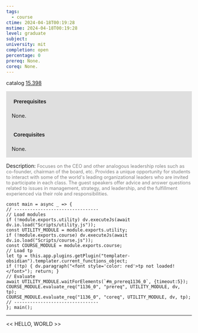 ```yaml
---
tags:
  - course
ctime: 2024-04-18T00:19:28
mstime: 2024-04-18T00:19:28
level: graduate
subject: 
university: mit
completion: open
percentage: 0
prereq: None.
coreq: None.
---
```


catalog [15.398](http://student.mit.edu/catalog/m15b.html#15.398)

<span style="display: block; padding: 15px; background-color: rgb(100, 100, 100, 0.2);"><font id="m_prereq1136_0" style="display: block; font-family: Arial, sans-serif; font-weight: bold; padding: 5px">Prerequisites</font><br><span id="prereq1136_0">None.</span></span>
<span style="display: block; padding: 15px; background-color: rgb(100, 100, 100, 0.2);"><font id="m_coreq1136_0" style="display: block; font-family: Arial, sans-serif; font-weight: bold; padding: 5px">Corequisites</font><br><span id="coreq1136_0">None.</span></span>

<font style="">Description:</font>
<font style="color: grey; font-size: 0.8rem;">Focuses on the CEO and other analogous leadership roles such as co-founder, chairman of the board, etc. Provides a unique opportunity for students to interact with some of the world's leading organizational leaders who are invited to participate in each class. The guest speakers offer advice and answer questions related to issues in management, strategy, and leadership, and the fulfillment experienced via their role and responsibilities.</font>

```dataviewjs
const main = async _ => {
// --------------------------------
// Load modules
if (!module.exports.utility) dv.executeJs(await dv.io.load("Scripts/utility.js"));
const UTILITY_MODULE = module.exports.utility;
if (!module.exports.course) dv.executeJs(await dv.io.load("Scripts/course.js"));
const COURSE_MODULE = module.exports.course;
// Load tp
let tp = this.app.plugins.getPlugin("templater-obsidian").templater.current_functions_object;
if (!tp) { dv.paragraph("<font style='color: red'>tp not loaded!</font>"); return; }
// Evaluate
await UTILITY_MODULE.waitForElements(`#m_prereq1136_0`, {timeout:5});
COURSE_MODULE.evaluate_req("1136_0", "prereq", UTILITY_MODULE, dv, tp);
COURSE_MODULE.evaluate_req("1136_0", "coreq", UTILITY_MODULE, dv, tp);
// --------------------------------
}; main();
```

---

<< HELLO, WORLD >>
